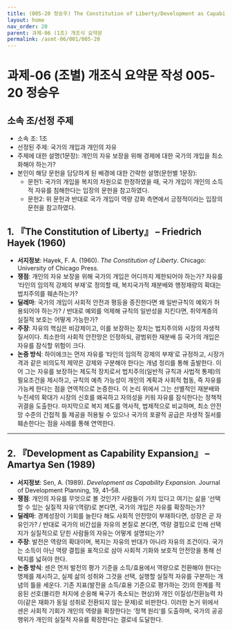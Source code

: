```yaml
---
title: (005-20 정승우) The Constitution of Liberty/Development as Capability Expansion
layout: home
nav_order: 20
parent: 과제-06 (1조) 개조식 요약문
permalink: /asmt-06/001/005-20
---
```


# 과제-06 (조별) 개조식 요약문 작성 005-20 정승우

## 소속 조/선정 주제

- 소속 조: 1조
- 선정된 주제: 국가의 개입과 개인의 자유
- 주제에 대한 설명(1문장): 개인의 자유 보장을 위해 경제에 대한 국가의 개입을 최소화해야 하는가?
- 본인이 해당 문헌을 담당하게 된 배경에 대한 간략한 설명(문헌별 1문장):  
  - 문헌1: 국가의 개입을 복지의 차원으로 한정하였을 때, 국가 개입이 개인의 소득적 자유를 침해한다는 입장의 문헌을 참고하였다.
  - 문헌2: 위 문헌과 반대로 국가 개입이 역량 강화 측면에서 긍정적이라는 입장의 문헌을 참고하였다.

## 1. 『The Constitution of Liberty』 – Friedrich Hayek (1960)

- **서지정보**: Hayek, F. A. (1960). *The Constitution of Liberty*. Chicago: University of Chicago Press.
- **쟁점**: 개인의 자유 보장을 위해 국가의 개입은 어디까지 제한되어야 하는가? 자유를 ‘타인의 임의적 강제의 부재’로 정의할 때, 복지국가적 재분배와 행정재량의 확대는 법치주의를 훼손하는가?
- **딜레마**: 국가의 개입이 사회적 안전과 평등을 증진한다면 왜 일반규칙의 예외가 허용되어야 하는가? / 반대로 예외를 억제해 규칙의 일반성을 지킨다면, 취약계층의 실질적 보호는 어떻게 가능한가?
- **주장**: 자유의 핵심은 비강제이고, 이를 보장하는 장치는 법치주의와 시장의 자생적 질서이다. 최소한의 사회적 안전망은 인정하되, 광범위한 재분배 등 국가의 개입은 자유를 잠식할 위험이 크다. 
- **논증 방식**: 하이에크는 먼저 자유를 ‘타인의 임의적 강제의 부재‘로 규정하고, 시장가격과 같은 비의도적 제약은 강제와 구분해야 한다는 개념 정리를 통해 출발한다. 이어 그는 자유를 보장하는 제도적 장치로서 법치주의(일반적 규칙과 사법적 통제)의 필요조건을 제시하고, 규칙의 예측 가능성이 개인의 계획과 사회적 협동, 즉 자유를 가능케 한다는 점을 연역적으로 논증한다. 이 논리 위에서 그는 선별적인 재분배와 누진세의 확대가 시장의 신호를 왜곡하고 자의성을 키워 자유를 잠식한다는 정책적 귀결을 도출한다. 마지막으로 복지 제도를 역사적, 법제적으로 비교하며, 최소 안전망 수준의 간접적 틀 제공을 허용될 수 있으나 국가의 포괄적 공급은 자생적 질서를 훼손한다는 점을 사례를 통해 연역한다. 

---

## 2. 『Development as Capability Expansion』 – Amartya Sen (1989)

- **서지정보**: Sen, A. (1989). *Development as Capability Expansion.* Journal of Development Planning, 19, 41–58.
- **쟁점**: 개인의 자유를 무엇으로 볼 것인가? 사람들이 가치 있다고 여기는 삶을 ‘선택할 수 있는 실질적 자유‘(역량)로 본다면, 국가의 개입은 자유를 확장하는가?
- **딜레마**: 경제성장이 기회를 늘린다 해도 사회적 안전망이 부재하다면, 성장은 곧 자유인가? / 반대로 국가의 비간섭을 자유의 본질로 본다면, 역량 결핍으로 인해 선택지가 실질적으로 닫힌 사람들의 자유는 어떻게 설명되는가?
- **주장**: 발전은 역량의 확대이며, 복지는 자유의 반대가 아니라 자유의 조건이다. 국가는 소득이 아닌 역량 결핍을 표적으로 삼아 사회적 기화와 보호적 안전망을 통해 선택지를 넓혀야 한다. 
- **논증 방식**: 센은 먼저 발전의 평가 기준을 소득/효용에서 역량으로 전환해야 한다는 명제를 제시하고, 실제 삶의 성취와 그것을 선택, 실행할 실질적 자유를 구분하는 개념의 틀을 세운다. 기존 지표(발전을 소득/효용 기준으로 평가하는 것)의 한계를 적응된 선호(불리한 처지에 순응해 욕구가 축소되는 현상)와 개인 이질성/전환능력 차이(같은 재화가 동일 성취로 전환되지 않는 문제)로 비판한다. 이러한 논거 위에서 센은 사회적 기회가 개인의 역량을 확장한다는 ‘정책 원리‘를 도출하며, 국가의 공공행위가 개인의 실질적 자유를 확장한다는 결로네 도달한다. 

